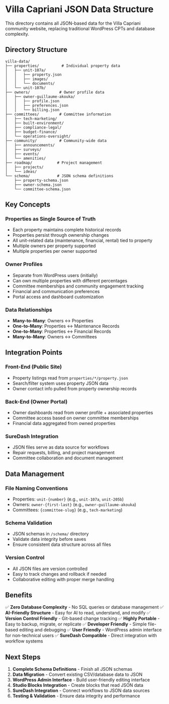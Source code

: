 # Villa Capriani JSON Data Structure

This directory contains all JSON-based data for the Villa Capriani community website, replacing traditional WordPress CPTs and database complexity.

## Directory Structure

```
villa-data/
├── properties/          # Individual property data
│   ├── unit-107a/
│   │   ├── property.json
│   │   ├── images/
│   │   └── documents/
│   └── unit-107b/
├── owners/             # Owner profile data
│   ├── owner-guillaume-akouka/
│   │   ├── profile.json
│   │   ├── preferences.json
│   │   └── billing.json
├── committees/         # Committee information
│   ├── tech-marketing/
│   ├── built-environment/
│   ├── compliance-legal/
│   ├── budget-finance/
│   └── operations-oversight/
├── community/          # Community-wide data
│   ├── announcements/
│   ├── surveys/
│   ├── events/
│   └── amenities/
├── roadmap/           # Project management
│   ├── projects/
│   └── ideas/
└── schema/            # JSON schema definitions
    ├── property-schema.json
    ├── owner-schema.json
    └── committee-schema.json
```

## Key Concepts

### Properties as Single Source of Truth
- Each property maintains complete historical records
- Properties persist through ownership changes
- All unit-related data (maintenance, financial, rental) tied to property
- Multiple owners per property supported
- Multiple properties per owner supported

### Owner Profiles
- Separate from WordPress users (initially)
- Can own multiple properties with different percentages
- Committee memberships and community engagement tracking
- Financial and communication preferences
- Portal access and dashboard customization

### Data Relationships
- **Many-to-Many**: Owners ↔ Properties
- **One-to-Many**: Properties ↔ Maintenance Records
- **One-to-Many**: Properties ↔ Financial Records
- **Many-to-Many**: Owners ↔ Committees

## Integration Points

### Front-End (Public Site)
- Property listings read from `properties/*/property.json`
- Search/filter system uses property JSON data
- Owner contact info pulled from property ownership records

### Back-End (Owner Portal)
- Owner dashboards read from owner profile + associated properties
- Committee access based on owner committee memberships
- Financial data aggregated from owned properties

### SureDash Integration
- JSON files serve as data source for workflows
- Repair requests, billing, and project management
- Committee collaboration and document management

## Data Management

### File Naming Conventions
- Properties: `unit-{number}` (e.g., `unit-107a`, `unit-205b`)
- Owners: `owner-{first-last}` (e.g., `owner-guillaume-akouka`)
- Committees: `{committee-slug}` (e.g., `tech-marketing`)

### Schema Validation
- JSON schemas in `/schema/` directory
- Validate data integrity before saves
- Ensure consistent data structure across all files

### Version Control
- All JSON files are version controlled
- Easy to track changes and rollback if needed
- Collaborative editing with proper merge handling

## Benefits

✅ **Zero Database Complexity** - No SQL queries or database management
✅ **AI-Friendly Structure** - Easy for AI to read, understand, and modify
✅ **Version Control Friendly** - Git-based change tracking
✅ **Highly Portable** - Easy to backup, migrate, or replicate
✅ **Developer Friendly** - Simple file-based editing and debugging
✅ **User Friendly** - WordPress admin interface for non-technical users
✅ **SureDash Compatible** - Direct integration with workflow systems

## Next Steps

1. **Complete Schema Definitions** - Finish all JSON schemas
2. **Data Migration** - Convert existing CSV/database data to JSON
3. **WordPress Admin Interface** - Build user-friendly editing interface
4. **Studio Blocks Integration** - Create blocks that read JSON data
5. **SureDash Integration** - Connect workflows to JSON data sources
6. **Testing & Validation** - Ensure data integrity and performance
